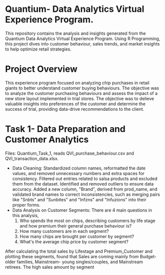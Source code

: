 # Quantium- Data Analytics Virtual Experience Program.
This repository contains the analysis and insights generated from the Quantium Data Analytics Virtual Experience Program. Using R Programming, this project dives into customer behaviour, sales trends, and market insights to help optimize retail strategies. 

# Project Overview
This experience program focused on analyzing chip purchases in retail giants to better understand customer buying behaviours. The objective was to analyze the customer purchasing behaviours and assess the impact of a new store layout implemented in trial stores. The objective was to delieve valuable insights into preferences of the customer and determine the success of trial, providing data-drive recommendations to the client.

# Task 1- Data Preparation and Customer Analytics
Files: Quantium_Task_1, reads QVI_purchase_behaviour.csv and QVI_transaction_data.xlsx.
* Data Cleaning: Standardized column names, reformatted the date values, and removed unnecessary numbers and extra spaces for consistency. Filtered out entries related to salsa products and excluded them from the dataset. Identified and removed outliers to ensure data accuracy. Added a new column, "Brand", derived from prod_name, and validated brand names to correct inconsistencies, such as merging pairs like "Snbts" and "Sunbites" and "Infzns" and "Infuzions" into their proper forms.
* Data Analysis on Customer Segments: There are 4 main questions in this analysis,
  1. Who spends the most on chips, describing customers by life stage and how premium their general purchase behaviour is?
  2.  How many customers are in each segment?
  3.  How many chips are brought per customer by segment?
  4.  What's the average chip price by customer segment?

After calculating the total sales by Lifestage and Premium_Customer and plotting these segments, found that Sales are coming mainly from Budget- older families, Mainstream- young singles/couples, and Mainstream retirees.  The high sales amount by segment

